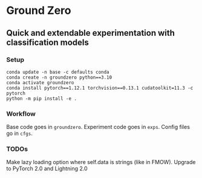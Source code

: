 # Ground Zero
## Quick and extendable experimentation with classification models

### Setup
```
conda update -n base -c defaults conda
conda create -n groundzero python==3.10
conda activate groundzero
conda install pytorch==1.12.1 torchvision==0.13.1 cudatoolkit=11.3 -c pytorch
python -m pip install -e .
```

### Workflow
Base code goes in `groundzero`. Experiment code goes in `exps`. Config files go in `cfgs`.

### TODOs
Make lazy loading option where self.data is strings (like in FMOW).
Upgrade to PyTorch 2.0 and Lightning 2.0
